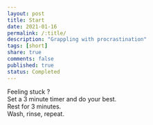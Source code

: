 ```yaml
---
layout: post
title: Start
date: 2021-01-16
permalink: /:title/
description: "Grappling with procrastination"
tags: [short]
share: true
comments: false
published: true
status: Completed
---
```


Feeling stuck ?  
Set a 3 minute timer and do your best.  
Rest for 3 minutes.  
Wash, rinse, repeat.  

